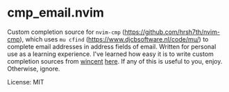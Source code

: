 # cmp_email.nvim

Custom completion source for `nvim-cmp` (https://github.com/hrsh7th/nvim-cmp), which uses `mu cfind` (https://www.djcbsoftware.nl/code/mu/) to complete email
addresses in address fields of email. Written for personal use as a learning
experience. I've learned how easy it is to write custom completion sources from
[wincent](https://www.youtube.com/@GregHurrell)
[here](https://www.youtube.com/watch?v=gAsYolNrjtQ). If any of this is useful to
you, enjoy. Otherwise, ignore.

License: MIT
